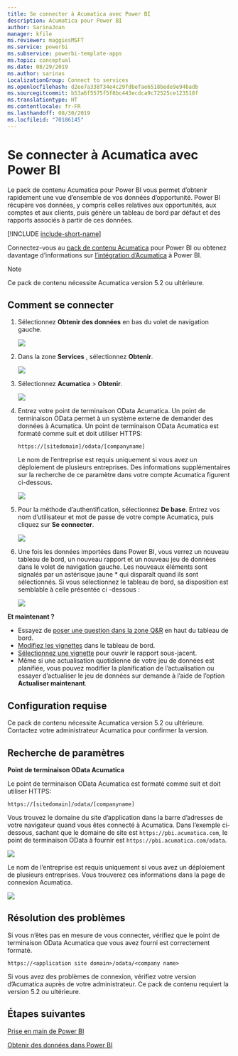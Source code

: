 ```yaml
---
title: Se connecter à Acumatica avec Power BI
description: Acumatica pour Power BI
author: SarinaJoan
manager: kfile
ms.reviewer: maggiesMSFT
ms.service: powerbi
ms.subservice: powerbi-template-apps
ms.topic: conceptual
ms.date: 08/29/2019
ms.author: sarinas
LocalizationGroup: Connect to services
ms.openlocfilehash: d2ee7a338f34e4c29fdbefae6518bede9e94badb
ms.sourcegitcommit: b53a6f5575f5f8bc443ecdca9c72525ce123518f
ms.translationtype: HT
ms.contentlocale: fr-FR
ms.lasthandoff: 08/30/2019
ms.locfileid: "70186145"
---
```

# <a name="connect-to-acumatica-with-power-bi"></a>Se connecter à Acumatica avec Power BI
Le pack de contenu Acumatica pour Power BI vous permet d’obtenir rapidement une vue d’ensemble de vos données d’opportunité. Power BI récupère vos données, y compris celles relatives aux opportunités, aux comptes et aux clients, puis génère un tableau de bord par défaut et des rapports associés à partir de ces données.

[!INCLUDE [include-short-name](./includes/service-deprecate-content-packs.md)]

Connectez-vous au [pack de contenu Acumatica](https://app.powerbi.com/getdata/services/acumatica) pour Power BI ou obtenez davantage d’informations sur [l’intégration d’Acumatica](https://powerbi.microsoft.com/integrations/acumatica) à Power BI.

>[!NOTE]
>Ce pack de contenu nécessite Acumatica version 5.2 ou ultérieure.

## <a name="how-to-connect"></a>Comment se connecter
1. Sélectionnez **Obtenir des données** en bas du volet de navigation gauche.
   
   ![](media/service-connect-to-acumatica/getdata3.png)
2. Dans la zone **Services** , sélectionnez **Obtenir**.
   
   ![](media/service-connect-to-acumatica/getdata2.png)
3. Sélectionnez **Acumatica** \> **Obtenir**.
   
   ![](media/service-connect-to-acumatica/acumatica.png)
4. Entrez votre point de terminaison OData Acumatica. Un point de terminaison OData permet à un système externe de demander des données à Acumatica. Un point de terminaison OData Acumatica est formaté comme suit et doit utiliser HTTPS:
   
     `https://[sitedomain]/odata/[companyname]`
   
   Le nom de l’entreprise est requis uniquement si vous avez un déploiement de plusieurs entreprises. Des informations supplémentaires sur la recherche de ce paramètre dans votre compte Acumatica figurent ci-dessous.
   
   ![](media/service-connect-to-acumatica/parameters.png)
5. Pour la méthode d’authentification, sélectionnez **De base**. Entrez vos nom d’utilisateur et mot de passe de votre compte Acumatica, puis cliquez sur **Se connecter**.
   
    ![](media/service-connect-to-acumatica/creds2.png)
6. Une fois les données importées dans Power BI, vous verrez un nouveau tableau de bord, un nouveau rapport et un nouveau jeu de données dans le volet de navigation gauche. Les nouveaux éléments sont signalés par un astérisque jaune \* qui disparaît quand ils sont sélectionnés. Si vous sélectionnez le tableau de bord, sa disposition est semblable à celle présentée ci -dessous :
   
    ![](media/service-connect-to-acumatica/dashboard.png)

**Et maintenant ?**

* Essayez de [poser une question dans la zone Q&R](consumer/end-user-q-and-a.md) en haut du tableau de bord.
* [Modifiez les vignettes](service-dashboard-edit-tile.md) dans le tableau de bord.
* [Sélectionnez une vignette](consumer/end-user-tiles.md) pour ouvrir le rapport sous-jacent.
* Même si une actualisation quotidienne de votre jeu de données est planifiée, vous pouvez modifier la planification de l’actualisation ou essayer d’actualiser le jeu de données sur demande à l’aide de l’option **Actualiser maintenant**.

## <a name="system-requirements"></a>Configuration requise
Ce pack de contenu nécessite Acumatica version 5.2 ou ultérieure. Contactez votre administrateur Acumatica pour confirmer la version.

## <a name="finding-parameters"></a>Recherche de paramètres
**Point de terminaison OData Acumatica**

Le point de terminaison OData Acumatica est formaté comme suit et doit utiliser HTTPS:

    https://[sitedomain]/odata/[companyname]

Vous trouvez le domaine du site d’application dans la barre d’adresses de votre navigateur quand vous êtes connecté à Acumatica. Dans l’exemple ci-dessous, sachant que le domaine de site est `https://pbi.acumatica.com`, le point de terminaison OData à fournir est `https://pbi.acumatica.com/odata`.

 ![](media/service-connect-to-acumatica/url.png)

Le nom de l’entreprise est requis uniquement si vous avez un déploiement de plusieurs entreprises. Vous trouverez ces informations dans la page de connexion Acumatica.

![](media/service-connect-to-acumatica/signin2.png)

## <a name="troubleshooting"></a>Résolution des problèmes
Si vous n’êtes pas en mesure de vous connecter, vérifiez que le point de terminaison OData Acumatica que vous avez fourni est correctement formaté.

    https://<application site domain>/odata/<company name>

Si vous avez des problèmes de connexion, vérifiez votre version d’Acumatica auprès de votre administrateur. Ce pack de contenu requiert la version 5.2 ou ultérieure.

## <a name="next-steps"></a>Étapes suivantes
[Prise en main de Power BI](service-get-started.md)

[Obtenir des données dans Power BI](service-get-data.md)

